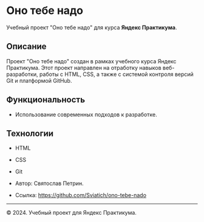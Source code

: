 # Оно тебе надо

Учебный проект "Оно тебе надо" для курса **Яндекс Практикума**.

## Описание

Проект "Оно тебе надо" создан в рамках учебного курса Яндекс Практикума. Этот проект направлен на отработку навыков веб-разработки, работы с HTML, CSS, а также с системой контроля версий Git и платформой GitHub.

## Функциональность

- Использование современных подходов к разработке.

## Технологии

- HTML
- CSS
- Git

- Автор: Святослав Петрин.
- Ссылка: https://github.com/Sviatich/ono-tebe-nado


---

© 2024. Учебный проект для Яндекс Практикума.
